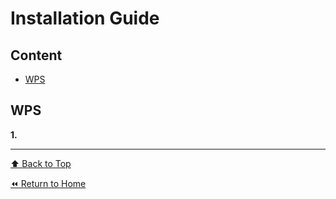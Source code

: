 # Installation Guide

## Content
* [WPS](#wps)


## WPS
**1.** 

---
[⬆️ Back to Top](#overview)

[⏪ Return to Home](readme.md)